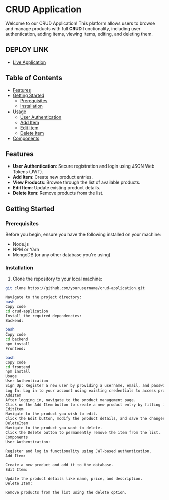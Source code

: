 # CRUD Application

Welcome to our CRUD Application! This platform allows users to browse and manage products with full **CRUD** functionality, including user authentication, adding items, viewing items, editing, and deleting them.

## DEPLOY LINK
- [Live Application](https://crudapplicationdha02.netlify.app)

## Table of Contents
- [Features](#features)
- [Getting Started](#getting-started)
  - [Prerequisites](#prerequisites)
  - [Installation](#installation)
- [Usage](#usage)
  - [User Authentication](#user-authentication)
  - [Add Item](#additem)
  - [Edit Item](#edititem)
  - [Delete Item](#deleteitem)
- [Components](#components)

## Features
- **User Authentication**: Secure registration and login using JSON Web Tokens (JWT).
- **Add Item**: Create new product entries.
- **View Products**: Browse through the list of available products.
- **Edit Item**: Update existing product details.
- **Delete Item**: Remove products from the list.

## Getting Started

### Prerequisites
Before you begin, ensure you have the following installed on your machine:
- Node.js
- NPM or Yarn
- MongoDB (or any other database you're using)

### Installation

1. Clone the repository to your local machine:

```bash
git clone https://github.com/yourusername/crud-application.git

Navigate to the project directory:
bash
Copy code
cd crud-application
Install the required dependencies:
Backend:

bash
Copy code
cd backend
npm install
Frontend:

bash
Copy code
cd frontend
npm install
Usage
User Authentication
Sign Up: Register a new user by providing a username, email, and password.
Log In: Log in to your account using existing credentials to access product management features.
AddItem
After logging in, navigate to the product management page.
Click on the Add Item button to create a new product entry by filling in the product name, description, and price.
EditItem
Navigate to the product you wish to edit.
Click the Edit button, modify the product details, and save the changes.
DeleteItem
Navigate to the product you want to delete.
Click the Delete button to permanently remove the item from the list.
Components
User Authentication:

Register and log in functionality using JWT-based authentication.
Add Item:

Create a new product and add it to the database.
Edit Item:

Update the product details like name, price, and description.
Delete Item:

Remove products from the list using the delete option.
